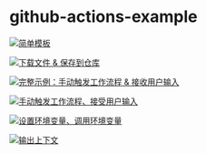 # github-actions-example
[![简单模板](https://github.com/Nomeqc/github-actions-example/actions/workflows/simple.yml/badge.svg)](https://github.com/Nomeqc/github-actions-example/actions/workflows/simple.yml)

[![下载文件 & 保存到仓库](https://github.com/Nomeqc/github-actions-example/actions/workflows/downfile_commit.yml/badge.svg)](https://github.com/Nomeqc/github-actions-example/actions/workflows/downfile_commit.yml)

[![完整示例：手动触发工作流程 & 接收用户输入](https://github.com/Nomeqc/github-actions-example/actions/workflows/workflow_dispatch_inputs.yml/badge.svg)](https://github.com/Nomeqc/github-actions-example/actions/workflows/workflow_dispatch_inputs.yml)

[![手动触发工作流程、接受用户输入](https://github.com/Nomeqc/github-actions-example/actions/workflows/Manually%20triggered%20workflow%20(accept%20user%20input).yml/badge.svg)](https://github.com/Nomeqc/github-actions-example/actions/workflows/Manually%20triggered%20workflow%20(accept%20user%20input).yml)

[![设置环境变量、调用环境变量](https://github.com/Nomeqc/github-actions-example/actions/workflows/environment-testing.yml/badge.svg)](https://github.com/Nomeqc/github-actions-example/actions/workflows/environment-testing.yml)

[![输出上下文     ](https://github.com/Nomeqc/github-actions-example/actions/workflows/print_context.yml/badge.svg)](https://github.com/Nomeqc/github-actions-example/actions/workflows/print_context.yml)
